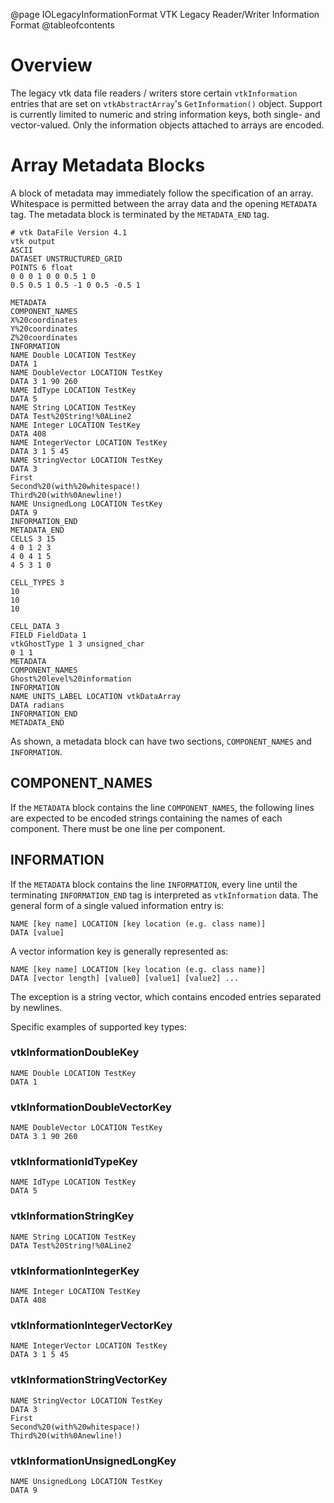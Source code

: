 @page IOLegacyInformationFormat VTK Legacy Reader/Writer Information Format
@tableofcontents

# Overview #

The legacy vtk data file readers / writers store certain `vtkInformation`
entries that are set on `vtkAbstractArray`'s `GetInformation()` object. Support
is currently limited to numeric and string information keys, both single- and
vector-valued. Only the information objects attached to arrays are encoded.

# Array Metadata Blocks #

A block of metadata may immediately follow the specification of an array.
Whitespace is permitted between the array data and the opening `METADATA` tag.
The metadata block is terminated by the `METADATA_END` tag.

```
# vtk DataFile Version 4.1
vtk output
ASCII
DATASET UNSTRUCTURED_GRID
POINTS 6 float
0 0 0 1 0 0 0.5 1 0
0.5 0.5 1 0.5 -1 0 0.5 -0.5 1

METADATA
COMPONENT_NAMES
X%20coordinates
Y%20coordinates
Z%20coordinates
INFORMATION
NAME Double LOCATION TestKey
DATA 1
NAME DoubleVector LOCATION TestKey
DATA 3 1 90 260
NAME IdType LOCATION TestKey
DATA 5
NAME String LOCATION TestKey
DATA Test%20String!%0ALine2
NAME Integer LOCATION TestKey
DATA 408
NAME IntegerVector LOCATION TestKey
DATA 3 1 5 45
NAME StringVector LOCATION TestKey
DATA 3
First
Second%20(with%20whitespace!)
Third%20(with%0Anewline!)
NAME UnsignedLong LOCATION TestKey
DATA 9
INFORMATION_END
METADATA_END
CELLS 3 15
4 0 1 2 3
4 0 4 1 5
4 5 3 1 0

CELL_TYPES 3
10
10
10

CELL_DATA 3
FIELD FieldData 1
vtkGhostType 1 3 unsigned_char
0 1 1
METADATA
COMPONENT_NAMES
Ghost%20level%20information
INFORMATION
NAME UNITS_LABEL LOCATION vtkDataArray
DATA radians
INFORMATION_END
METADATA_END
```

As shown, a metadata block can have two sections, `COMPONENT_NAMES` and
`INFORMATION`.

## COMPONENT_NAMES ##

If the `METADATA` block contains the line `COMPONENT_NAMES`, the following lines
are expected to be encoded strings containing the names of each component. There
must be one line per component.

## INFORMATION ##

If the `METADATA` block contains the line `INFORMATION`, every line until the
terminating `INFORMATION_END` tag is interpreted as `vtkInformation` data. The
general form of a single valued information entry is:

```
NAME [key name] LOCATION [key location (e.g. class name)]
DATA [value]
```

A vector information key is generally represented as:

```
NAME [key name] LOCATION [key location (e.g. class name)]
DATA [vector length] [value0] [value1] [value2] ...
```

The exception is a string vector, which contains encoded entries separated by
newlines.

Specific examples of supported key types:

### vtkInformationDoubleKey ###

```
NAME Double LOCATION TestKey
DATA 1
```

### vtkInformationDoubleVectorKey ###

```
NAME DoubleVector LOCATION TestKey
DATA 3 1 90 260
```

### vtkInformationIdTypeKey ###

```
NAME IdType LOCATION TestKey
DATA 5
```

### vtkInformationStringKey ###

```
NAME String LOCATION TestKey
DATA Test%20String!%0ALine2
```

### vtkInformationIntegerKey ###

```
NAME Integer LOCATION TestKey
DATA 408
```

### vtkInformationIntegerVectorKey ###

```
NAME IntegerVector LOCATION TestKey
DATA 3 1 5 45
```

### vtkInformationStringVectorKey ###

```
NAME StringVector LOCATION TestKey
DATA 3
First
Second%20(with%20whitespace!)
Third%20(with%0Anewline!)
```

### vtkInformationUnsignedLongKey ###

```
NAME UnsignedLong LOCATION TestKey
DATA 9
```
